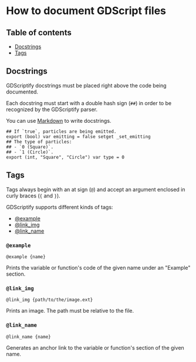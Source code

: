 # How to document GDScript files


## Table of contents

- [Docstrings](#docstrings)
- [Tags](#tags)

## Docstrings

GDScriptify docstrings must be placed right above the code being documented.

Each docstring must start with a double hash sign (`##`) in order to be recognized by the GDScriptify parser.

You can use [Markdown](https://daringfireball.net/projects/markdown/syntax) to write docstrings.

```gdscript
## If `true`, particles are being emitted.
export (bool) var emitting = false setget _set_emitting
## The type of particles:
## - `0 (Square)`.
## - `1 (Circle)`.
export (int, "Square", "Circle") var type = 0
```

## Tags

Tags always begin with an at sign (`@`) and accept an argument enclosed in curly braces (`{` and `}`).

GDScriptify supports different kinds of tags:

- [@example](#example)
- [@link_img](#link_img)
- [@link_name](#link_name)

### `@example`

```
@example {name}
```

Prints the variable or function's code of the given name under an "Example" section.

### `@link_img`

```
@link_img {path/to/the/image.ext}
```

Prints an image. The path must be relative to the file.

### `@link_name`

```
@link_name {name}
```

Generates an anchor link to the variable or function's section of the given name.
